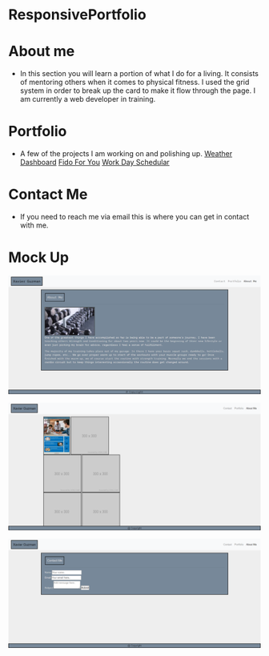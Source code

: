 # ResponsivePortfolio

# About me

* In this section you will learn a portion of what I do for a living. It consists of mentoring others when it comes to physical fitness. I used the grid system in order to break up the card to make it flow through the page. I am currently a web developer in training.

# Portfolio

* A few of the projects I am working on and polishing up.
[Weather Dashboard](https://xavierg13.github.io/Weather-Dashboard/)
[Fido For You](https://xavierg13.github.io/fidoforyou/) 
[Work Day Schedular](https://xavierg13.github.io/Work-Day-Scheduler/)

# Contact Me

* If you need to reach me via email this is where you can get in contact with me.

# Mock Up

![ResponsivePortfolio](assets\images\screencapture-127-0-0-1-5500-index-html-2020-10-24-21_05_30.png)

![ResponsivePortfolio](assets\images\screencapture-127-0-0-1-5500-portfolio-html-2020-10-24-21_06_02.png)

![ResponsivePortfolio](assets\images\screencapture-127-0-0-1-5500-contact-html-2020-10-24-21_06_17.png)
